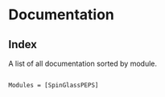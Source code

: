 # Documentation


## Index

A list of all documentation sorted by module.

```@index
```


```@autodocs
Modules = [SpinGlassPEPS]
```